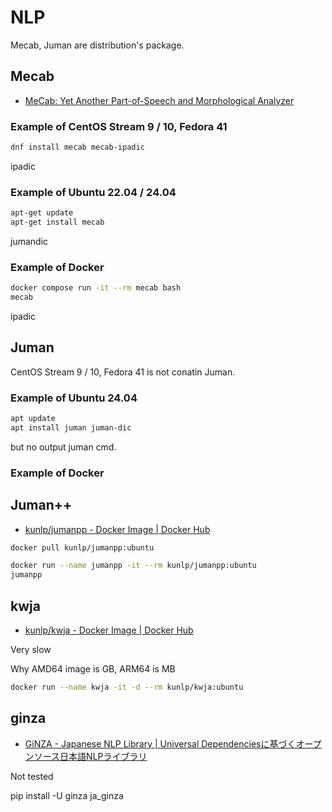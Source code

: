 # NLP

Mecab, Juman are distribution's package.

## Mecab

- [MeCab: Yet Another Part-of-Speech and Morphological Analyzer](https://taku910.github.io/mecab/)

### Example of CentOS Stream 9 / 10, Fedora 41

```bash
dnf install mecab mecab-ipadic
```

ipadic

### Example of Ubuntu 22.04 / 24.04

```bash
apt-get update
apt-get install mecab
```

jumandic

### Example of Docker

```bash
docker compose run -it --rm mecab bash
mecab
```

ipadic

## Juman

CentOS Stream 9 / 10, Fedora 41 is not conatin Juman.

### Example of Ubuntu 24.04

```bash
apt update
apt install juman juman-dic
```

but no output juman cmd.

### Example of Docker

## Juman++

- [kunlp/jumanpp - Docker Image | Docker Hub](https://hub.docker.com/r/kunlp/jumanpp)

```bash
docker pull kunlp/jumanpp:ubuntu

docker run --name jumanpp -it --rm kunlp/jumanpp:ubuntu
jumanpp
```

## kwja

- [kunlp/kwja - Docker Image | Docker Hub](https://hub.docker.com/r/kunlp/kwja)

Very slow

Why AMD64 image is GB, ARM64 is MB

```bash
docker run --name kwja -it -d --rm kunlp/kwja:ubuntu
```

## ginza

- [GiNZA - Japanese NLP Library | Universal Dependenciesに基づくオープンソース日本語NLPライブラリ](https://megagonlabs.github.io/ginza/)

Not tested

 pip install -U ginza ja_ginza

















